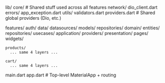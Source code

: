 lib/
  core/                     # Shared stuff used across all features
    network/
      dio_client.dart
    errors/
      app_exception.dart
    utils/
      validators.dart
    providers.dart           # Shared global providers (Dio, etc.)

  features/
    auth/
      data/
        datasources/
        models/
        repositories/
      domain/
        entities/
        repositories/
        usecases/
      application/
        providers/
      presentation/
        pages/
        widgets/

    products/
      ... same 4 layers ...

    cart/
      ... same 4 layers ...

  main.dart
  app.dart                   # Top-level MaterialApp + routing

